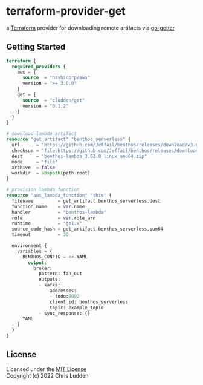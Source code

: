 # terraform-provider-get
a [Terraform](https://www.terraform.io/) provider for downloading remote artifacts via [go-getter](https://github.com/hashicorp/go-getter)

## Getting Started

```terraform
terraform {
  required_providers {
    aws = {
      source  = "hashicorp/aws"
      version = ">= 3.0.0"
    }
    get = {
      source  = "cludden/get"
      version = "0.1.2"
    }
  }
}

# download lambda artifact
resource "get_artifact" "benthos_serverless" {
  url      = "https://github.com/Jeffail/benthos/releases/download/v3.62.0/benthos-lambda_3.62.0_linux_amd64.zip"
  checksum = "file:https://github.com/Jeffail/benthos/releases/download/v3.62.0/benthos_3.62.0_checksums.txt"
  dest     = "benthos-lambda_3.62.0_linux_amd64.zip"
  mode     = "file"
  archive  = false
  workdir  = abspath(path.root)
}

# provision lambda function
resource "aws_lambda_function" "this" {
  filename         = get_artifact.benthos_serverless.dest
  function_name    = var.name
  handler          = "benthos-lambda"
  role             = var.role_arn
  runtime          = "go1.x"
  source_code_hash = get_artifact.benthos_serverless.sum64
  timeout          = 30

  environment {
    variables = {
      BENTHOS_CONFIG = <<-YAML
        output:
          broker:
            pattern: fan_out
            outputs:
            - kafka:
                addresses:
                - todo:9092
                client_id: benthos_serverless
                topic: example_topic
            - sync_response: {}
      YAML
    }
  }
}
```

## License
Licensed under the [MIT License](LICENSE.md)  
Copyright (c) 2022 Chris Ludden